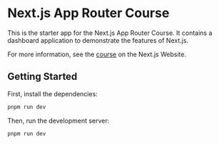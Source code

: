 # Next.js App Router Course

This is the starter app for the Next.js App Router Course. It contains a dashboard application to demonstrate the features of Next.js.

For more information, see the [course](https://nextjs.org/learn) on the Next.js Website.

## Getting Started

First, install the dependencies:

```bash
pnpm run dev
```

Then, run the development server:

```bash
pnpm run dev
```
